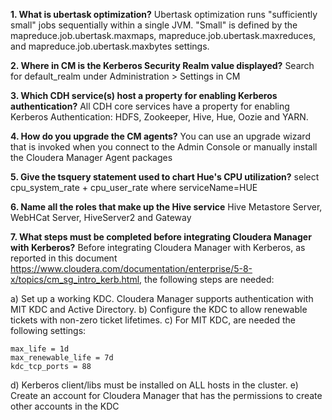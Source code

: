 **1. What is ubertask optimization?**
Ubertask optimization runs "sufficiently small" jobs sequentially within a single JVM. "Small" is defined by the mapreduce.job.ubertask.maxmaps, mapreduce.job.ubertask.maxreduces, and mapreduce.job.ubertask.maxbytes settings.

**2. Where in CM is the Kerberos Security Realm value displayed?**
Search for default_realm under Administration > Settings in CM

**3. Which CDH service(s) host a property for enabling Kerberos authentication?**
All CDH core services have a property for enabling Kerberos Authentication: HDFS, Zookeeper, Hive, Hue, Oozie and YARN.

**4. How do you upgrade the CM agents?**
You can use an upgrade wizard that is invoked when you connect to the Admin Console or manually install the Cloudera Manager Agent packages

**5. Give the tsquery statement used to chart Hue's CPU utilization?**
select cpu_system_rate + cpu_user_rate where serviceName=HUE

**6. Name all the roles that make up the Hive service**
Hive Metastore Server, WebHCat Server, HiveServer2 and Gateway

**7. What steps must be completed before integrating Cloudera Manager with Kerberos?**
Before integrating Cloudera Manager with Kerberos, as reported in this document https://www.cloudera.com/documentation/enterprise/5-8-x/topics/cm_sg_intro_kerb.html, the following steps are needed:

a) Set up a working KDC. Cloudera Manager supports authentication with MIT KDC and Active Directory.
b) Configure the KDC to allow renewable tickets with non-zero ticket lifetimes.
c) For MIT KDC, are needed the following settings:
```
max_life = 1d  
max_renewable_life = 7d
kdc_tcp_ports = 88
```
d) Kerberos client/libs must be installed on ALL hosts in the cluster.
e) Create an account for Cloudera Manager that has the permissions to create other accounts in the KDC
